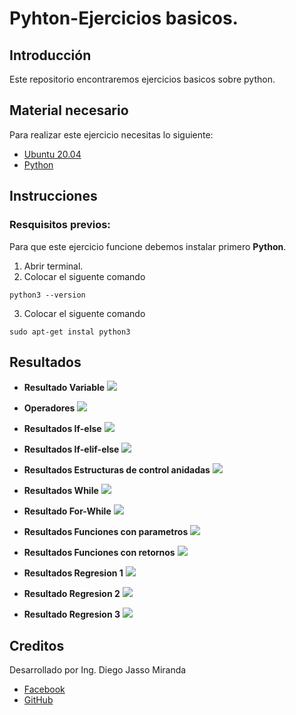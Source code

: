 # Pyhton-Ejercicios basicos.

## Introducción
Este repositorio encontraremos ejercicios basicos sobre python.

## Material necesario
Para realizar este ejercicio necesitas lo siguiente:

- [Ubuntu 20.04](https://releases.ubuntu.com/20.04/)
- [Python](https://www.python.org/)

## Instrucciones 
### Resquisitos previos:
Para que este ejercicio funcione debemos instalar primero **Python**.

1. Abrir terminal.
2. Colocar el siguente comando 

`python3 --version`

3. Colocar el siguente comando 

`sudo apt-get instal python3`


## Resultados 

- **Resultado Variable**
![](https://github.com/DiegoJm10/Programas-basicos/blob/main/Variables%20python.png?raw=true)

- **Operadores**
![](https://github.com/DiegoJm10/Programas-basicos/blob/main/Operadores%20python.png?raw=true)

- **Resultados If-else**
![](https://github.com/DiegoJm10/Programas-basicos/blob/main/If-else.png?raw=true)

- **Resultados If-elif-else**
![](https://github.com/DiegoJm10/Programas-basicos/blob/main/if-elif-else.png?raw=true)

- **Resultados Estructuras de control anidadas**
![](https://github.com/DiegoJm10/Programas-basicos/blob/main/anidadas.png?raw=true)
- **Resultados While**
![](https://github.com/DiegoJm10/Programas-basicos/blob/main/while%20python.png?raw=true)
- **Resultado For-While** 
![](https://github.com/DiegoJm10/Programas-basicos/blob/main/for-while%20python.png?raw=true)
- **Resultados Funciones con parametros**
![](https://github.com/DiegoJm10/Programas-basicos/blob/main/Funciones%20con%20parametros.png?raw=true)
- **Resultados Funciones con retornos**
![](https://github.com/DiegoJm10/Programas-basicos/blob/main/Funciones%20con%20retornos.png?raw=true)
- **Resultados Regresion 1**
![](https://github.com/DiegoJm10/Programas-basicos/blob/main/Regresion%201.png?raw=true)
- **Resultado Regresion 2**
![](https://github.com/DiegoJm10/Programas-basicos/blob/main/Regresion%202.png?raw=true)
- **Resultado Regresion 3**
![](https://github.com/DiegoJm10/Programas-basicos/blob/main/Regresion%203.png?raw=true)


## Creditos
Desarrollado por Ing. Diego Jasso Miranda
- [Facebook](https://www.facebook.com/jasso.diego.5/)
- [GitHub](https://github.com/DiegoJm10)
